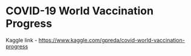 # COVID-19 World Vaccination Progress

Kaggle link - https://www.kaggle.com/gpreda/covid-world-vaccination-progress
